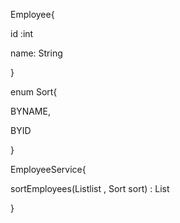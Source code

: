 

Employee{

id :int

name: String


}



enum Sort{

BYNAME,

BYID

}


EmployeeService{


 sortEmployees(List<Employee>list , Sort sort) : List<Employee>

}

